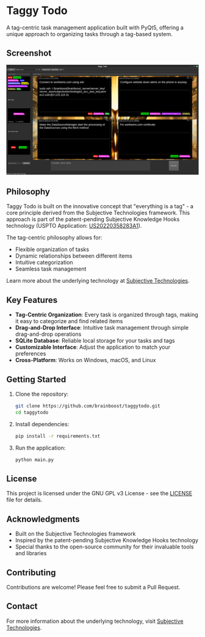 # Taggy Todo

A tag-centric task management application built with PyQt5, offering a unique approach to organizing tasks through a tag-based system.


## Screenshot

![Taggy Todo Screenshot](screenshots/taggy-todo-screenshot.png)



## Philosophy

Taggy Todo is built on the innovative concept that "everything is a tag" - a core principle derived from the Subjective Technologies framework. This approach is part of the patent-pending Subjective Knowledge Hooks technology (USPTO Application: [US20220358283A1](https://patents.google.com/patent/US20220358283A1/en)).

The tag-centric philosophy allows for:
- Flexible organization of tasks
- Dynamic relationships between different items
- Intuitive categorization
- Seamless task management

Learn more about the underlying technology at [Subjective Technologies](https://subjectivetechnologies.com).

## Key Features

- **Tag-Centric Organization**: Every task is organized through tags, making it easy to categorize and find related items
- **Drag-and-Drop Interface**: Intuitive task management through simple drag-and-drop operations
- **SQLite Database**: Reliable local storage for your tasks and tags
- **Customizable Interface**: Adjust the application to match your preferences
- **Cross-Platform**: Works on Windows, macOS, and Linux

## Getting Started

1. Clone the repository:
   ```bash
   git clone https://github.com/brainboost/taggytodo.git
   cd taggytodo
   ```

2. Install dependencies:
   ```bash
   pip install -r requirements.txt
   ```

3. Run the application:
   ```bash
   python main.py
   ```


## License

This project is licensed under the GNU GPL v3 License - see the [LICENSE](LICENSE) file for details.

## Acknowledgments

- Built on the Subjective Technologies framework
- Inspired by the patent-pending Subjective Knowledge Hooks technology
- Special thanks to the open-source community for their invaluable tools and libraries

## Contributing

Contributions are welcome! Please feel free to submit a Pull Request.

## Contact

For more information about the underlying technology, visit [Subjective Technologies](https://subjectivetechnologies.com). 